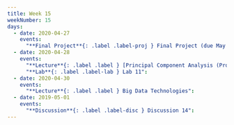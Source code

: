 ```yaml
---
title: Week 15
weekNumber: 15
days:
  - date: 2020-04-27
    events:
      "**Final Project**{: .label .label-proj } Final Project (due May 13) ([datasets](../resources/assets/final_proj_data.zip))":
  - date: 2020-04-28
    events:
      "**Lecture**{: .label .label } [Principal Component Analysis (Prof. Hug's Excellent Lecture)](https://docs.google.com/presentation/d/1ZpeEMuI-obakVM-ntZniyyVZu_2g3ve_izA5-zso05c/edit?usp=sharing)([webcast](https://www.youtube.com/watch?v=NanKILF8FB8)) ([code](https://data100.datahub.berkeley.edu/hub/login?next=%2Fhub%2Fuser-redirect%2Fgit-sync%3Frepo%3Dhttps%3A%2F%2Fgithub.com%2FDS-100%2Ffa19-public-archive%26subPath%3Dlecture%2Flec11.zip))":
      "**Lab**{: .label .label-lab } Lab 11":
  - date: 2020-04-30
    events:
      "**Lecture**{: .label .label } Big Data Technologies":
  - date: 2019-05-01
    events:
      "**Discussion**{: .label .label-disc } Discussion 14":
---
```

